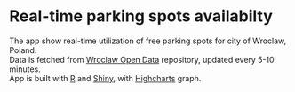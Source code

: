 # Real-time parking spots availabilty
The app show real-time utilization of free parking spots for city of Wroclaw, Poland.  
Data is fetched from [Wroclaw Open Data](http://www.wroclaw.pl/open-data/index.php/zbiory-danych/17-transport/124-zapelnienie-parkingow) repository, updated every 5-10 minutes.  
App is built with [R](http://r-project.org) and [Shiny](http://shiny.rstudio.com), with [Highcharts](http://www.highcharts.com) graph.
